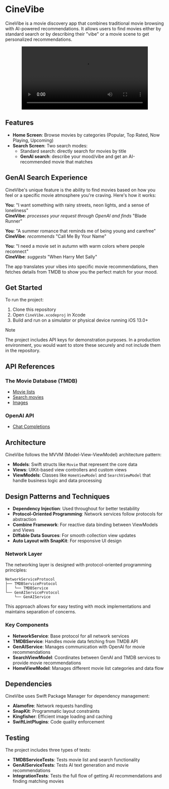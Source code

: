 # CineVibe

CineVibe is a movie discovery app that combines traditional movie browsing with AI-powered recommendations. It allows users to find movies either by standard search or by describing their "vibe" or a movie scene to get personalized recommendations.

<div align="center">
  <video width="400" src="https://github.com/user-attachments/assets/c9ad1dfa-0f67-46f5-98d2-ef4b0bca4517" controls></video>
</div>

## Features

- **Home Screen**: Browse movies by categories (Popular, Top Rated, Now Playing, Upcoming)
- **Search Screen**: Two search modes:
  - Standard search: directly search for movies by title
  - **GenAI search**: describe your mood/vibe and get an AI-recommended movie that matches

## GenAI Search Experience

CineVibe's unique feature is the ability to find movies based on how you feel or a specific movie atmosphere you're craving. Here's how it works:

**You**: "I want something with rainy streets, neon lights, and a sense of loneliness"</br>
**CineVibe**: *processes your request through OpenAI and finds* "Blade Runner"

**You**: "A summer romance that reminds me of being young and carefree"</br>
**CineVibe**: *recommends* "Call Me By Your Name"

**You**: "I need a movie set in autumn with warm colors where people reconnect"</br>
**CineVibe**: *suggests* "When Harry Met Sally"

The app translates your vibes into specific movie recommendations, then fetches details from TMDB to show you the perfect match for your mood.

## Get Started

To run the project:

1. Clone this repository
2. Open `CineVibe.xcodeproj` in Xcode
3. Build and run on a simulator or physical device running iOS 13.0+

> [!NOTE]
> The project includes API keys for demonstration purposes. In a production environment, you would want to store these securely and not include them in the repository.

## API References

### The Movie Database (TMDB)
- [Movie lists](https://developer.themoviedb.org/reference/movie-now-playing-list)
- [Search movies](https://developer.themoviedb.org/reference/search-movie)
- [Images](https://developer.themoviedb.org/docs/image-basics)

### OpenAI API
- [Chat Completions](https://platform.openai.com/docs/api-reference/chat)

## Architecture

CineVibe follows the MVVM (Model-View-ViewModel) architecture pattern:

- **Models**: Swift structs like `Movie` that represent the core data
- **Views**: UIKit-based view controllers and custom views
- **ViewModels**: Classes like `HomeViewModel` and `SearchViewModel` that handle business logic and data processing

## Design Patterns and Techniques

- **Dependency Injection**: Used throughout for better testability
- **Protocol-Oriented Programming**: Network services follow protocols for abstraction
- **Combine Framework**: For reactive data binding between ViewModels and Views
- **Diffable Data Sources**: For smooth collection view updates
- **Auto Layout with SnapKit**: For responsive UI design

### Network Layer

The networking layer is designed with protocol-oriented programming principles:

```
NetworkServiceProtocol
├── TMDBServiceProtocol
│   └── TMDBService
└── GenAIServiceProtocol
    └── GenAIService
```

This approach allows for easy testing with mock implementations and maintains separation of concerns.

### Key Components

- **NetworkService**: Base protocol for all network services
- **TMDBService**: Handles movie data fetching from TMDB API
- **GenAIService**: Manages communication with OpenAI for movie recommendations
- **SearchViewModel**: Coordinates between GenAI and TMDB services to provide movie recommendations
- **HomeViewModel**: Manages different movie list categories and data flow

## Dependencies

CineVibe uses Swift Package Manager for dependency management:

- **Alamofire**: Network requests handling
- **SnapKit**: Programmatic layout constraints
- **Kingfisher**: Efficient image loading and caching
- **SwiftLintPlugins**: Code quality enforcement

## Testing

The project includes three types of tests:

- **TMDBServiceTests**: Tests movie list and search functionality
- **GenAIServiceTests**: Tests AI text generation and movie recommendations
- **IntegrationTests**: Tests the full flow of getting AI recommendations and finding matching movies
